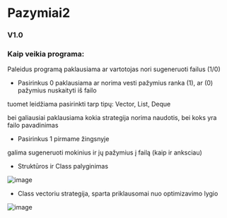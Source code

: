 # Pazymiai2

### V1.0

### 

### Kaip veikia programa:

Paleidus programą paklausiama ar vartotojas nori sugeneruoti failus (1/0)

- Pasirinkus 0 paklausiama ar norima vesti pažymius ranka (1), ar (0) pažymius nuskaityti iš failo

tuomet leidžiama pasirinkti tarp tipų: Vector, List, Deque

bei galiausiai paklausiama kokia strategija norima naudotis, bei koks yra failo pavadinimas

- Pasirinkus 1 pirmame žingsnyje

galima sugeneruoti mokinius ir jų pažymius į failą (kaip ir anksciau)

- Struktūros ir Class palyginimas

![image](https://user-images.githubusercontent.com/92589309/170834433-d0e59a73-8c36-4542-9a40-8f477800c88f.png)

- Class vectoriu strategija, sparta priklausomai nuo optimizavimo lygio

![image](https://user-images.githubusercontent.com/92589309/170834744-d1571193-2696-4823-931d-a34a90aa956c.png)

